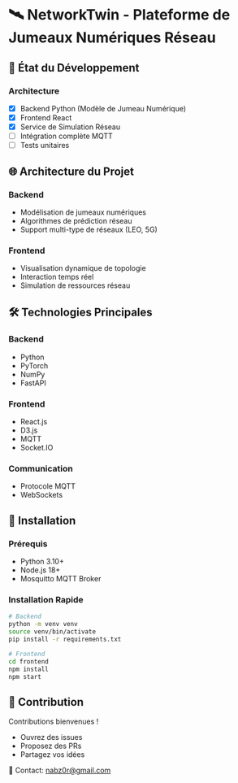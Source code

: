 # 🛰️ NetworkTwin - Plateforme de Jumeaux Numériques Réseau

## 🚀 État du Développement

### Architecture
- [x] Backend Python (Modèle de Jumeau Numérique)
- [x] Frontend React 
- [x] Service de Simulation Réseau
- [ ] Intégration complète MQTT
- [ ] Tests unitaires

## 🌐 Architecture du Projet

### Backend
- Modélisation de jumeaux numériques
- Algorithmes de prédiction réseau
- Support multi-type de réseaux (LEO, 5G)

### Frontend
- Visualisation dynamique de topologie
- Interaction temps réel
- Simulation de ressources réseau

## 🛠 Technologies Principales

### Backend
- Python
- PyTorch
- NumPy
- FastAPI

### Frontend
- React.js
- D3.js
- MQTT
- Socket.IO

### Communication
- Protocole MQTT
- WebSockets

## 🔧 Installation

### Prérequis
- Python 3.10+
- Node.js 18+
- Mosquitto MQTT Broker

### Installation Rapide

```bash
# Backend
python -m venv venv
source venv/bin/activate
pip install -r requirements.txt

# Frontend
cd frontend
npm install
npm start
```

## 🤝 Contribution

Contributions bienvenues ! 
- Ouvrez des issues
- Proposez des PRs
- Partagez vos idées

📧 Contact: nabz0r@gmail.com